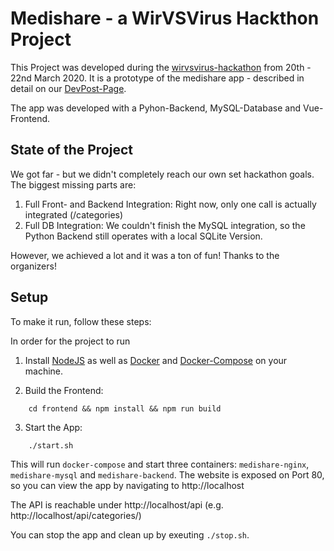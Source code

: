 # Medishare - a WirVSVirus Hackthon Project
This Project was developed during the [wirvsvirus-hackathon](https://wirvsvirushackathon.org/) from 20th - 22nd March 2020.
It is a prototype of the medishare app - described in detail on our [DevPost-Page]().

The app was developed with a Pyhon-Backend, MySQL-Database and Vue-Frontend.
## State of the Project
We got far - but we didn't completely reach our own set hackathon goals.
The biggest missing parts are:

1. Full Front- and Backend Integration: Right now, only one call is actually integrated (/categories)
2. Full DB Integration: We couldn't finish the MySQL integration, so the Python Backend still operates with a local SQLite Version.

However, we achieved a lot and it was a ton of fun! Thanks to the organizers!

## Setup
To make it run, follow these steps:

In order for the project to run 

1. Install [NodeJS](https://nodejs.org/en/) as well as [Docker](https://docs.docker.com/install/) and [Docker-Compose](https://docs.docker.com/compose/install/) on your machine.

2. Build the Frontend:
```
    cd frontend && npm install && npm run build
```
3. Start the App:
```
    ./start.sh
```
This will run `docker-compose` and start three containers: `medishare-nginx`, `medishare-mysql` and `medishare-backend`. The website is exposed on Port 80, so you can view the app by navigating to http://localhost

The API is reachable under http://localhost/api (e.g. http://localhost/api/categories/)

You can stop the app and clean up by exeuting `./stop.sh`.
